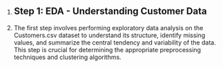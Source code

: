 1. ## Step 1: EDA - Understanding Customer Data
2. The first step involves performing exploratory data analysis on the Customers.csv dataset to understand its structure, identify missing values, and summarize the central tendency and variability of the data. This step is crucial for determining the appropriate preprocessing techniques and clustering algorithms.
